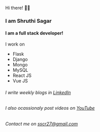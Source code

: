 Hi there! 👋🤓
### I am Shruthi Sagar
#### I am a full stack developer!

I work on 
  * Flask
  * Django
  * Mongo
  * MySQL
  * React JS
  * Vue JS

###### I write weekly blogs in [LinkedIn](https://www.linkedin.com/in/sscr27/detail/recent-activity/posts/)
###### I also ocassionaly post videos on [YouTube](https://www.youtube.com/channel/UCeOrTOidZbDyS6fn3mG1HfQ)
###### Contact me on [sscr27@gmail.com](mailto:sscr27@gmail.com)
